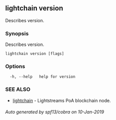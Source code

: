 ## lightchain version

Describes version.

### Synopsis

Describes version.

```
lightchain version [flags]
```

### Options

```
  -h, --help   help for version
```

### SEE ALSO

* [lightchain](lightchain.md)	 - Lightstreams PoA blockchain node.

###### Auto generated by spf13/cobra on 10-Jan-2019
